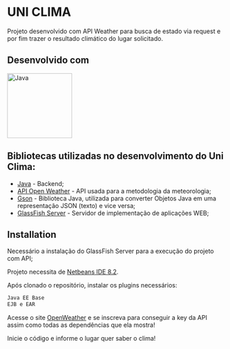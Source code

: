 # UNI CLIMA

Projeto desenvolvido com API Weather para busca de estado via request e por fim trazer o resultado climático do lugar solicitado.

## Desenvolvido com

<img src="http://s2.glbimg.com/QbYgwDR7etugwBvSRONM9A2TCcI=/695x0/s.glbimg.com/po/tt2/f/original/2015/07/14/java-logo.jpg" alt="Java" width=150px >

## Bibliotecas utilizadas no desenvolvimento do Uni Clima:

- [Java](https://www.java.com/pt-BR/) - Backend;
- [API Open Weather](https://openweathermap.org/) - API usada para a metodologia da meteorologia;
- [Gson](https://github.com/google/gson) - Biblioteca Java, utilizada para converter Objetos Java em uma representação JSON (texto) e vice versa;
- [GlassFish Server](https://javaee.github.io/glassfish/download) - Servidor de implementação de aplicações WEB;

## Installation

Necessário a instalação do GlassFish Server para a execução do projeto com API;

Projeto necessita de [Netbeans IDE 8.2](https://www.oracle.com/technetwork/java/javase/downloads/jdk-netbeans-jsp-3413139-esa.html).

Após clonado o repositório, instalar os plugins necessários:

```sh
Java EE Base
EJB e EAR
```

Acesse o site [OpenWeather](https://openweathermap.org/) e se inscreva para conseguir a key da API assim como todas as dependências que ela mostra!

Inicie o código e informe o lugar quer saber o clima!
